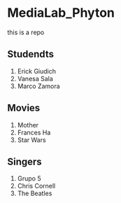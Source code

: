 # MediaLab_Phyton
this is a repo

## Studendts
1. Erick Giudich
2. Vanesa Sala
3. Marco Zamora

## Movies
1. Mother
2. Frances Ha
3. Star Wars

## Singers
1. Grupo 5
2. Chris Cornell
3. The Beatles
